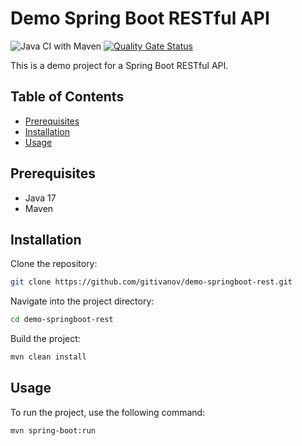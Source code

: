 # Demo Spring Boot RESTful API

 ![Java CI with Maven](https://github.com/gitivanov/demo-springboot-rest/actions/workflows/maven.yml/badge.svg?branch=main)
 [![Quality Gate Status](https://sonarcloud.io/api/project_badges/measure?project=devlab:demo.springboot.rest&metric=alert_status)](https://sonarcloud.io/dashboard?id=devlab:demo.springboot.rest)

This is a demo project for a Spring Boot RESTful API.

## Table of Contents

- [Prerequisites](#prerequisites)
- [Installation](#installation)
- [Usage](#usage)

## Prerequisites

- Java 17
- Maven

## Installation
Clone the repository:
```bash
git clone https://github.com/gitivanov/demo-springboot-rest.git
```
Navigate into the project directory:
```bash
cd demo-springboot-rest
```
Build the project:
```bash
mvn clean install
```
## Usage
To run the project, use the following command:
```bash
mvn spring-boot:run
```
